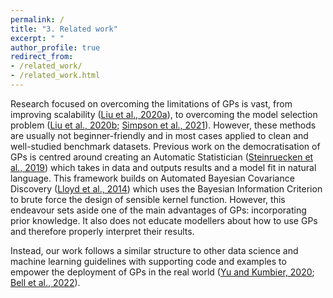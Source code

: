 ```yaml
---
permalink: /
title: "3. Related work"
excerpt: " "
author_profile: true
redirect_from:
- /related_work/
- /related_work.html
---
```


Research focused on overcoming the limitations of GPs is vast, from improving scalability ([Liu et al., 2020a](https://arxiv.org/pdf/1807.01065.pdf)), to overcoming the model selection problem ([Liu et al., 2020b](https://proceedings.neurips.cc/paper/2020/hash/f52db9f7c0ae7017ee41f63c2a7353bc-Abstract.html); [Simpson et al., 2021](https://arxiv.org/abs/2106.08185)). However, these methods are usually not beginner-friendly and in most cases applied to clean and well-studied benchmark datasets. Previous work on the democratisation of GPs is centred around creating an Automatic Statistician ([Steinruecken et al., 2019](https://link.springer.com/chapter/10.1007/978-3-030-05318-5_9)) which takes in data and outputs results and a model fit in natural language. This framework builds on Automated Bayesian Covariance Discovery ([Lloyd et al., 2014](https://ojs.aaai.org/index.php/AAAI/article/view/8904)) which uses the Bayesian Information Criterion to brute force the design of sensible kernel function. However, this endeavour sets aside one of the main advantages of GPs: incorporating prior knowledge. It also does not educate modellers about how to use GPs and therefore properly interpret their results.

Instead, our work follows a similar structure to other data science and machine learning guidelines with supporting code and examples to empower the deployment of GPs in the real world ([Yu and Kumbier, 2020](https://arxiv.org/abs/1901.08152); [Bell et al., 2022](https://arxiv.org/abs/2206.05985)).
